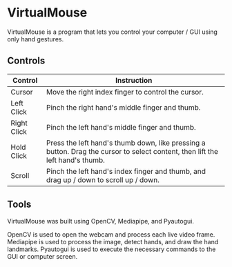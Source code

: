 # VirtualMouse

VirtualMouse is a program that lets you control your computer / GUI using only hand gestures.

## Controls

| Control | Instruction |
| ------- | ----------- |
| Cursor | Move the right index finger to control the cursor. |
| Left Click | Pinch the right hand's middle finger and thumb. |
| Right Click | Pinch the left hand's middle finger and thumb. | 
| Hold Click | Press the left hand's thumb down, like pressing a button. Drag the cursor to select content, then lift the left hand's thumb. |
| Scroll | Pinch the left hand's index finger and thumb, and drag up / down to scroll up / down. |

## Tools

VirtualMouse was built using OpenCV, Mediapipe, and Pyautogui.

OpenCV is used to open the webcam and process each live video frame. Mediapipe is used to process the image, detect hands, and draw the hand landmarks. Pyautogui is used to execute the necessary commands to the GUI or computer screen.
